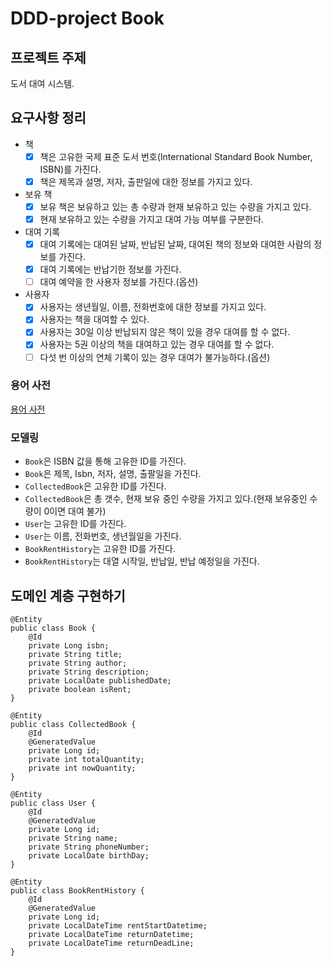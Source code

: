 # DDD-project Book

## 프로젝트 주제

도서 대여 시스템.

## 요구사항 정리

- 책
    - [x]  책은 고유한 국제 표준 도서 번호(International Standard Book Number, ISBN)를 가진다.
    - [x]  책은 제목과 설명, 저자, 출판일에 대한 정보를 가지고 있다.
- 보유 책
    - [x]  보유 책은 보유하고 있는 총 수량과 현재 보유하고 있는 수량을 가지고 있다.
    - [x]  현재 보유하고 있는 수량을 가지고 대여 가능 여부를 구분한다.
- 대여 기록
    - [x]  대여 기록에는 대여된 날짜, 반납된 날짜, 대여된 책의 정보와 대여한 사람의 정보를 가진다.
    - [x]  대여 기록에는 반납기한 정보를 가진다.
    - [ ]  대여 예약을 한 사용자 정보를 가진다.(옵션)
- 사용자
    - [x]  사용자는 생년월일, 이름, 전화번호에 대한 정보를 가지고 있다.
    - [x]  사용자는 책을 대여할 수 있다.
    - [x]  사용자는 30일 이상 반납되지 않은 책이 있을 경우 대여를 할 수 없다.
    - [x]  사용자는 5권 이상의 책을 대여하고 있는 경우 대여를 할 수 없다.
    - [ ]  다섯 번 이상의 연체 기록이 있는 경우 대여가 불가능하다.(옵션)

### **용어 사전**

[용어 사전](https://www.notion.so/tram/673867edbdd84a3282b2a9cafda08b58?v=ff0b0277bc14451f8c250ed63477e589)


### **모델링**

- `Book`은 ISBN 값을 통해 고유한 ID를 가진다.
- `Book`은 제목, Isbn, 저자, 설명, 출팔일을 가진다.
- `CollectedBook`은 고유한 ID를 가진다.
- `CollectedBook`은 총 갯수, 현재 보유 중인 수량을 가지고 있다.(현재 보유중인 수량이 0이면 대여 불가)
- `User`는 고유한 ID를 가진다.
- `User`는 이름, 전화번호, 생년월일을 가진다.
- `BookRentHistory`는 고유한 ID를 가진다.
- `BookRentHistory`는 대열 시작일, 반납일, 반납 예정일을 가진다.

## 도메인 계층 구현하기


    @Entity
    public class Book {
    	@Id
    	private Long isbn;
    	private String title;
    	private String author;
    	private String description;
    	private LocalDate publishedDate;
    	private boolean isRent;
    }
    
    @Entity
    public class CollectedBook {
        @Id
        @GeneratedValue
        private Long id;
        private int totalQuantity;
        private int nowQuantity;
    }

    @Entity
    public class User {
    	@Id
    	@GeneratedValue
    	private Long id;
    	private String name;
    	private String phoneNumber;
    	private LocalDate birthDay;
    }

    @Entity
    public class BookRentHistory {
    	@Id
    	@GeneratedValue
    	private Long id;
    	private LocalDateTime rentStartDatetime;
    	private LocalDateTime returnDatetime;
    	private LocalDateTime returnDeadLine;
    }
